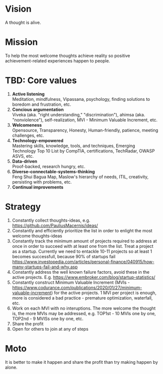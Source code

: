 # Vision

A thought is alive. 


# Mission

To help the most welcome thoughts achieve reality so positive achievement-related experiences happen to people.  


# TBD: Core values

1. **Active listening**  
  Meditation, mindfulness, Vipassana, psychology, finding solutions to boredom and frustration, etc.
2. **Concious argumentation**  
  Viveka (aka. "right understanding," "discrimination"), ahimsa (aka. "nonviolence"), self-realization, MVI - Minimum Valuable Increment, etc.
3. **Welcomeness**  
  Opensource, Transparency, Honesty, Human-friendly, patience, meeting challenges, etc.
4. **Technology-empowered**  
  Mastering skills, knowledge, tools, and techniques, Emerging Technology Top 10 List by CompTIA, certifications, TechRadar, OWASP ASVS, etc.
5. **Data-driven**  
  Proof-backed, research hungry, etc.
6. **Diverse-connectable-systems-thinking**  
  Feng Shui Bagua Map, Maslow's hierarchy of needs, ITIL, creativity, persisting with problems, etc.
7. **Continual improvements** 



# Strategy

1. Constantly collect thoughts-ideas, e.g. https://github.com/PauliusMacernis/ideas/
2. Constantly and efficiently prioritize the list in order to enlight the most welcome thoughts-ideas
3. Constantly track the minimum amount of projects required to address at once in order to succeed with at least one from the list. Treat a project as a startup. Currently we need to entackle 10-11 projects so at least 1 becomes successfull, because 90% of startups fail https://www.investopedia.com/articles/personal-finance/040915/how-many-startups-fail-and-why.asp
4. Constantly address the well known failure factors, avoid these in the active projects. E.g. https://www.embroker.com/blog/startup-statistics/
5. Constantly construct Minimum Valuable Increment (MVIs - https://www.codurance.com/publications/2020/01/27/minimum-valuable-increment) for the active projects. 1 MVI per project is enough, more is considered a bad practice - premature optimization, waterfall, etc.
6. Work on each MVI with no interuptions. The more welcome the thought is, the more MVIs may be addressed, e.g. TOP1st - 10 MVIs one by one, TOP2nd - 9 MVISs one by one, etc.
7. Share the profit
8. Open for others to join at any of steps


# Moto

It is better to make it happen and share the profit than try making happen by alone.
